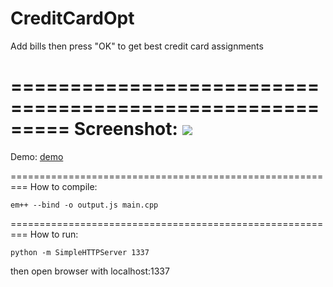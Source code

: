 # CreditCardOpt

Add bills then press "OK" to get best credit card assignments

=========================================================
Screenshot:
<img src="https://github.com/ChungChe/creditCardOpt/raw/master/images/screenshot.png">
=========================================================
Demo:
<a href="http://duntex.synology.me:1337">demo</a>

=========================================================
How to compile:
```
em++ --bind -o output.js main.cpp
```
=========================================================
How to run:
```
python -m SimpleHTTPServer 1337
```

then open browser with localhost:1337

